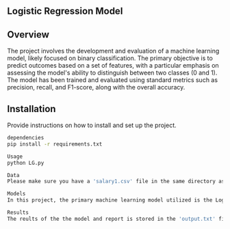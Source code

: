 ## Logistic Regression Model

## Overview
The project involves the development and evaluation of a machine learning model, likely focused on binary classification. The primary objective is to predict outcomes based on a set of features, with a particular emphasis on assessing the model's ability to distinguish between two classes (0 and 1). The model has been trained and evaluated using standard metrics such as precision, recall, and F1-score, along with the overall accuracy.
## Installation

Provide instructions on how to install and set up the project.

```bash
dependencies
pip install -r requirements.txt

Usage
python LG.py

Data
Please make sure you have a 'salary1.csv' file in the same directory as the python script. 

Models
In this project, the primary machine learning model utilized is the Logistic Regression algorithm, implemented through the LogisticRegression class from the scikit-learn library. Logistic Regression is a well-established method for binary classification tasks, making it suitable for predicting outcomes within the two defined classes (0 and 1).

Results 
The reults of the the model and report is stored in the 'output.txt' file. 
